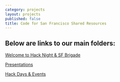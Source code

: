 ```yaml
---
category: projects
layout: projects
published: false
title: Code for San Francisco Shared Resources
---
```


## Below are links to our main folders:

[Welcome to Hack Night & SF Brigade](https://drive.google.com/folderview?id=0B3EtJjXG7BqAMzRtN3BPcHpNMkE&usp=sharing)

[Presentations](https://drive.google.com/folderview?id=0B3EtJjXG7BqATlFMR1JBdDRFMHc&usp=sharing)

[Hack Days & Events](https://drive.google.com/folderview?id=0B3EtJjXG7BqAM1VVT1NJeHRKODA&usp=sharing)